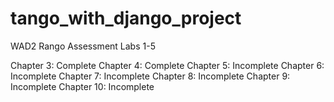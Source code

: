 # tango_with_django_project
WAD2 Rango Assessment
Labs 1-5

Chapter 3: Complete
Chapter 4: Complete
Chapter 5: Incomplete
Chapter 6: Incomplete
Chapter 7: Incomplete
Chapter 8: Incomplete
Chapter 9: Incomplete
Chapter 10: Incomplete
